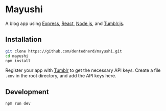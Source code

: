 # Mayushi

A blog app using [Express](https://expressjs.com), [React](https://reactjs.org), [Node.js](https://nodejs.org), and [Tumblr.js](https://tumblr.github.io/tumblr.js/index.html). 

## Installation

```sh
git clone https://github.com/dentednerd/mayushi.git
cd mayushi
npm install
```

Register your app with [Tumblr](https://www.tumblr.com/oauth/apps) to get the necessary API keys.
Create a file `.env` in the root directory, and add the API keys here.

## Development

```sh
npm run dev
```
